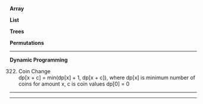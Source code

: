 **Array**


**List**


**Trees**


**Permutations**


****


**Dynamic Programming**

  322. Coin Change  
  dp[x + c] = min(dp[x] + 1, dp[x + c]),
  where dp[x] is minimum number of coins for amount x, c is coin values 
  dp[0] = 0


****


****
